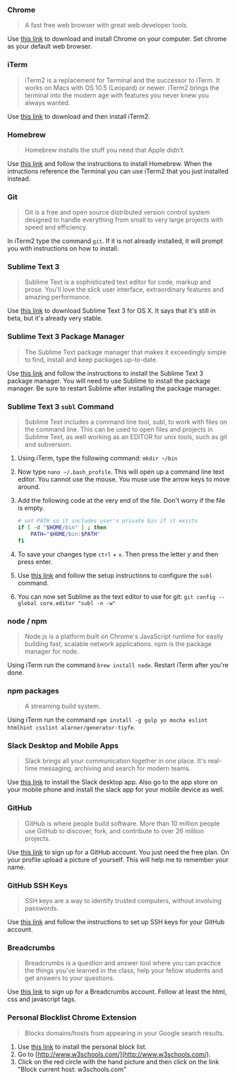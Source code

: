 ### Chrome
> A fast free web browser with great web developer tools.

Use [this link](https://www.google.com/chrome/browser/desktop/index.html) to download and install Chrome on your computer. Set chrome as your default web browser.

### iTerm
> iTerm2 is a replacement for Terminal and the successor to iTerm. It works on Macs with OS 10.5 (Leopard) or newer. iTerm2 brings the terminal into the modern age with features you never knew you always wanted.

Use [this link](https://iterm2.com/downloads/stable/iTerm2_v2_0.zip) to download and then install iTerm2.

### Homebrew
> Homebrew installs the stuff you need that Apple didn’t.

Use [this link](http://brew.sh/) and follow the instructions to install Homebrew. When the intructions reference the Terminal you can use iTerm2 that you just installed instead.

### Git
> Git is a free and open source distributed version control system designed to handle everything from small to very large projects with speed and efficiency.

In iTerm2 type the command `git`. If it is not already installed, it will prompt you with instructions on how to install.

### Sublime Text 3
> Sublime Text is a sophisticated text editor for code, markup and prose. You'll love the slick user interface, extraordinary features and amazing performance.

Use [this link](http://www.sublimetext.com/3) to download Sublime Text 3 for OS X. It says that it's still in beta, but it's already very stable.

### Sublime Text 3 Package Manager
> The Sublime Text package manager that makes it exceedingly simple to find, install and keep packages up-to-date.

Use [this link](https://packagecontrol.io/installation) and follow the instructions to install the Sublime Text 3 package manager. You will need to use Sublime to install the package manager. Be sure to restart Sublime after installing the package manager.

### Sublime Text 3 `subl` Command
> Sublime Text includes a command line tool, subl, to work with files on the command line. This can be used to open files and projects in Sublime Text, as well working as an EDITOR for unix tools, such as git and subversion.

1. Using iTerm, type the following command: `mkdir ~/bin`
2. Now type `nano ~/.bash_profile`. This will open up a command line text editor. You cannot use the mouse. You muse use the arrow keys to move around.
3. Add the following code at the very end of the file. Don't worry if the file is empty.

	```bash
	# set PATH so it includes user's private bin if it exists
	if [ -d "$HOME/bin" ] ; then
	    PATH="$HOME/bin:$PATH"
	fi
	```
4. To save your changes type `ctrl` + `x`. Then press the letter *y* and then press enter.
5. Use [this link](https://www.sublimetext.com/docs/3/osx_command_line.html) and follow the setup instructions to configure the `subl` command.
6. You can now set Sublime as the text editor to use for git: `git config --global core.editor "subl -n -w"`

### node / npm
> Node.js is a platform built on Chrome's JavaScript runtime for easily building fast, scalable network applications. npm is the package manager for node.

Using iTerm run the command `brew install node`. Restart iTerm after you're done.

### npm packages
> A streaming build system.

Using iTerm run the command `npm install -g gulp yo mocha eslint htmlhint csslint alarner/generator-tiyfe`.

### Slack Desktop and Mobile Apps
> Slack brings all your communication together in one place. It's real-time messaging, archiving and search for modern teams.

Use [this link](https://itunes.apple.com/us/app/slack/id803453959?mt=12#) to install the Slack desktop app. Also go to the app store on your mobile phone and install the slack app for your mobile device as well.

<!--
### Various Sublime Packages
Use [this link](https://packagecontrol.io/docs/usage) to read up on how to install new packages using the Sublime Package Manager that you just installed.
-->

### GitHub
> GitHub is where people build software. More than 10 million people use GitHub to discover, fork, and contribute to over 26 million projects.

Use [this link](https://github.com/join) to sign up for a GitHub account. You just need the free plan. On your profile upload a picture of yourself. This will help me to remember your name.

### GitHub SSH Keys
> SSH keys are a way to identify trusted computers, without involving passwords.

Use [this link](https://help.github.com/articles/generating-ssh-keys/) and follow the instructions to set up SSH keys for your GitHub account.

### Breadcrumbs
> Breadcrumbs is a question and answer tool where you can practice the things you've learned in the class, help your fellow students and get answers to your questions.

Use [this link](http://tiy.breadcrumbsqa.com/index/register) to sign up for a Breadcrumbs account. Follow at least the html, css and javascript tags.

### Personal Blocklist Chrome Extension
> Blocks domains/hosts from appearing in your Google search results.

1. Use [this link](https://chrome.google.com/webstore/detail/personal-blocklist-by-goo/nolijncfnkgaikbjbdaogikpmpbdcdef?hl=en) to install the personal block list. 
2. Go to [http://www.w3schools.com/](http://www.w3schools.com/).
3. Click on the red circle with the hand picture and then click on the link "Block current host: w3schools.com"


<!--
Install the following packages:

* 


Sublime Package Control
	- sass
	- sublime linter
	- sublimelinter-contrib-eslint
	- sublimelinter-contrib-htmlhint
	- eslint
	- user settings configuration
	- w3c validator

-->